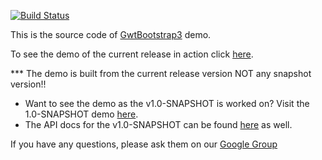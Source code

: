 [![Build Status](https://travis-ci.org/gwtbootstrap3/gwtbootstrap3-demo.svg?branch=master)](https://travis-ci.org/gwtbootstrap3/gwtbootstrap3-demo)

This is the source code of [GwtBootstrap3](https://github.com/gwtbootstrap3/gwtbootstrap3) demo.

To see the demo of the current release in action click [here](http://gwtbootstrap3.github.io/gwtbootstrap3-demo/).

*** The demo is built from the current release version NOT any snapshot version!!

* Want to see the demo as the v1.0-SNAPSHOT is worked on? Visit the 1.0-SNAPSHOT demo [here](http://gwtbootstrap3.github.io/gwtbootstrap3-demo/snapshot).
* The API docs for the v1.0-SNAPSHOT can be found [here](http://gwtbootstrap3.github.io/gwtbootstrap3-demo/snapshot/apidocs) as well.

If you have any questions, please ask them on our [Google Group](https://groups.google.com/forum/?fromgroups#!forum/gwtbootstrap3)

